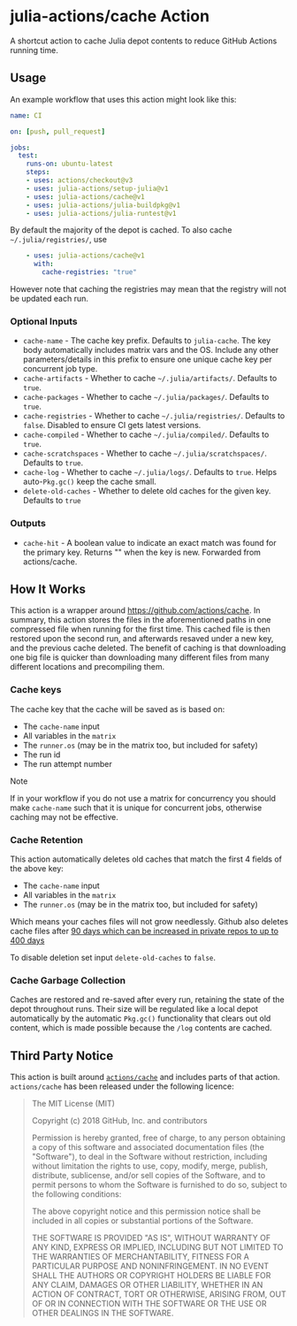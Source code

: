 # julia-actions/cache Action

A shortcut action to cache Julia depot contents to reduce GitHub Actions running time.

## Usage

An example workflow that uses this action might look like this:

```yaml
name: CI

on: [push, pull_request]

jobs:
  test:
    runs-on: ubuntu-latest
    steps:
    - uses: actions/checkout@v3
    - uses: julia-actions/setup-julia@v1
    - uses: julia-actions/cache@v1
    - uses: julia-actions/julia-buildpkg@v1
    - uses: julia-actions/julia-runtest@v1
```

By default the majority of the depot is cached. To also cache `~/.julia/registries/`, use

```yaml
    - uses: julia-actions/cache@v1
      with:
        cache-registries: "true"
```

However note that caching the registries may mean that the registry will not be updated each run.

### Optional Inputs

- `cache-name` - The cache key prefix. Defaults to `julia-cache`. The key body automatically includes matrix vars and the OS. Include any other parameters/details in this prefix to ensure one unique cache key per concurrent job type.
- `cache-artifacts` - Whether to cache `~/.julia/artifacts/`. Defaults to `true`.
- `cache-packages` - Whether to cache `~/.julia/packages/`. Defaults to `true`.
- `cache-registries` - Whether to cache `~/.julia/registries/`. Defaults to `false`. Disabled to ensure CI gets latest versions.
- `cache-compiled` - Whether to cache `~/.julia/compiled/`. Defaults to `true`.
- `cache-scratchspaces` - Whether to cache `~/.julia/scratchspaces/`. Defaults to `true`.
- `cache-log` - Whether to cache `~/.julia/logs/`. Defaults to `true`. Helps auto-`Pkg.gc()` keep the cache small.
- `delete-old-caches` - Whether to delete old caches for the given key. Defaults to `true`

### Outputs

- `cache-hit` - A boolean value to indicate an exact match was found for the primary key. Returns \"\" when the key is new. Forwarded from actions/cache.

## How It Works

This action is a wrapper around <https://github.com/actions/cache>.
In summary, this action stores the files in the aforementioned paths in one compressed file when running for the first time.
This cached file is then restored upon the second run, and afterwards resaved under a new key, and the previous cache deleted.
The benefit of caching is that downloading one big file is quicker than downloading many different files from many different locations
and precompiling them.

### Cache keys

The cache key that the cache will be saved as is based on:
- The `cache-name` input
- All variables in the `matrix`
- The `runner.os` (may be in the matrix too, but included for safety)
- The run id
- The run attempt number

> [!NOTE]
> If in your workflow if you do not use a matrix for concurrency you should make `cache-name` such that it is unique for
> concurrent jobs, otherwise caching may not be effective.

### Cache Retention

This action automatically deletes old caches that match the first 4 fields of the above key:
- The `cache-name` input
- All variables in the `matrix`
- The `runner.os` (may be in the matrix too, but included for safety)

Which means your caches files will not grow needlessly. Github also deletes cache files after
[90 days which can be increased in private repos to up to 400 days](https://docs.github.com/en/organizations/managing-organization-settings/configuring-the-retention-period-for-github-actions-artifacts-and-logs-in-your-organization)

To disable deletion set input `delete-old-caches` to `false`.

### Cache Garbage Collection

Caches are restored and re-saved after every run, retaining the state of the depot throughout runs.
Their size will be regulated like a local depot automatically by the automatic `Pkg.gc()` functionality that clears out
old content, which is made possible because the `/log` contents are cached.

## Third Party Notice

This action is built around [`actions/cache`](https://github.com/actions/cache/) and includes parts of that action. `actions/cache` has been released under the following licence:

> The MIT License (MIT)
>
> Copyright (c) 2018 GitHub, Inc. and contributors
>
> Permission is hereby granted, free of charge, to any person obtaining a copy
> of this software and associated documentation files (the "Software"), to deal
> in the Software without restriction, including without limitation the rights
> to use, copy, modify, merge, publish, distribute, sublicense, and/or sell
> copies of the Software, and to permit persons to whom the Software is
> furnished to do so, subject to the following conditions:
>
> The above copyright notice and this permission notice shall be included in
> all copies or substantial portions of the Software.
>
> THE SOFTWARE IS PROVIDED "AS IS", WITHOUT WARRANTY OF ANY KIND, EXPRESS OR
> IMPLIED, INCLUDING BUT NOT LIMITED TO THE WARRANTIES OF MERCHANTABILITY,
> FITNESS FOR A PARTICULAR PURPOSE AND NONINFRINGEMENT. IN NO EVENT SHALL THE
> AUTHORS OR COPYRIGHT HOLDERS BE LIABLE FOR ANY CLAIM, DAMAGES OR OTHER
> LIABILITY, WHETHER IN AN ACTION OF CONTRACT, TORT OR OTHERWISE, ARISING FROM,
> OUT OF OR IN CONNECTION WITH THE SOFTWARE OR THE USE OR OTHER DEALINGS IN
> THE SOFTWARE.
